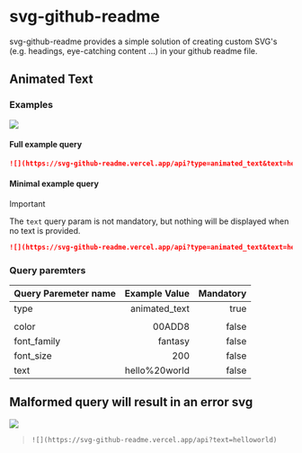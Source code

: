 # svg-github-readme

svg-github-readme provides a simple solution of creating custom SVG's (e.g. headings, eye-catching content ...) in your github readme file.

## Animated Text
### Examples
![](https://svg-github-readme.vercel.app/api?type=animated_text&text=%23%23%20Animated%20Text&color=7ED7C1&font_size=50&font_family=Open%20Sans)

#### Full example query
```markdown
![](https://svg-github-readme.vercel.app/api?type=animated_text&text=helloworld&color=161A30&font_size=100&font_family=Arial)
```

#### Minimal example query
> [!IMPORTANT]
> The `text` query param is not mandatory, but nothing will be displayed when no text is provided.

```markdown
![](https://svg-github-readme.vercel.app/api?type=animated_text&text=helloworld)
```

### Query paremters
| Query Paremeter name | Example Value | Mandatory |
|----------------------|--------------:|----------:|
| type                 | animated_text | true      |
|                      |               |           |
| color                |        00ADD8 | false     |
| font_family          |       fantasy | false     |
| font_size            |           200 | false     |
| text                 | hello%20world | false     |

## Malformed query will result in an error svg
![](https://svg-github-readme.vercel.app/api?text=helloworld)

> `![](https://svg-github-readme.vercel.app/api?text=helloworld)`

